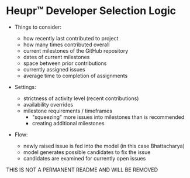 # Heupr&trade; Developer Selection Logic

- Things to consider:
  - how recently last contributed to project
  - how many times contributed overall
  - current milestones of the GitHub repository
  - dates of current milestones
  - space between prior contributions
  - currently assigned issues
  - average time to completion of assignments

- Settings:
  - strictness of activity level (recent contributions)
  - availability overrides
  - milestone requirements / timeframes
    - "squeezing" more issues into milestones than is recommended
    - creating additional milestones

- Flow:
  - newly raised issue is fed into the model (in this case Bhattacharya)
  - model generates possible candidates to fix the issue
  - candidates are examined for currently open issues

THIS IS NOT A PERMANENT README AND WILL BE REMOVED
